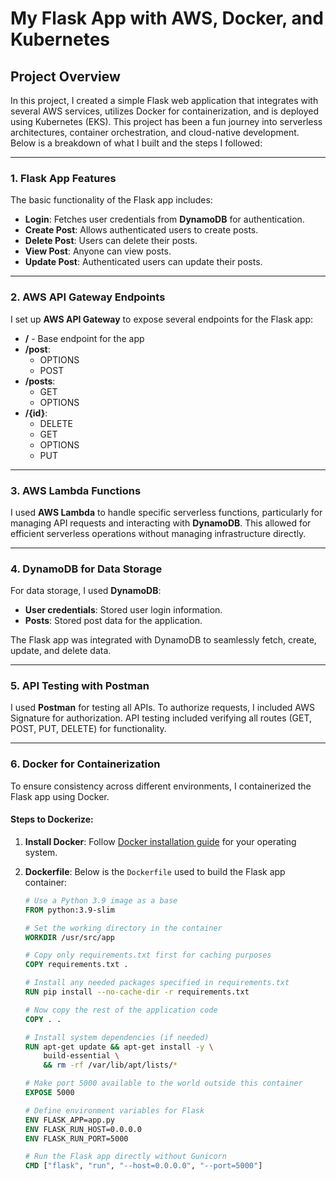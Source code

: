 # My Flask App with AWS, Docker, and Kubernetes

## Project Overview

In this project, I created a simple Flask web application that integrates with several AWS services, utilizes Docker for containerization, and is deployed using Kubernetes (EKS). This project has been a fun journey into serverless architectures, container orchestration, and cloud-native development. Below is a breakdown of what I built and the steps I followed:

---

### 1. Flask App Features

The basic functionality of the Flask app includes:
- **Login**: Fetches user credentials from **DynamoDB** for authentication.
- **Create Post**: Allows authenticated users to create posts.
- **Delete Post**: Users can delete their posts.
- **View Post**: Anyone can view posts.
- **Update Post**: Authenticated users can update their posts.

---

### 2. AWS API Gateway Endpoints

I set up **AWS API Gateway** to expose several endpoints for the Flask app:
- **/** - Base endpoint for the app
- **/post**:
  - OPTIONS
  - POST
- **/posts**:
  - GET
  - OPTIONS
- **/{id}**:
  - DELETE
  - GET
  - OPTIONS
  - PUT

---

### 3. AWS Lambda Functions

I used **AWS Lambda** to handle specific serverless functions, particularly for managing API requests and interacting with **DynamoDB**. This allowed for efficient serverless operations without managing infrastructure directly.

---

### 4. DynamoDB for Data Storage

For data storage, I used **DynamoDB**:
- **User credentials**: Stored user login information.
- **Posts**: Stored post data for the application.

The Flask app was integrated with DynamoDB to seamlessly fetch, create, update, and delete data.

---

### 5. API Testing with Postman

I used **Postman** for testing all APIs. To authorize requests, I included AWS Signature for authorization. API testing included verifying all routes (GET, POST, PUT, DELETE) for functionality.

---

### 6. Docker for Containerization

To ensure consistency across different environments, I containerized the Flask app using Docker.

#### Steps to Dockerize:
1. **Install Docker**:
   Follow [Docker installation guide](https://docs.docker.com/get-docker/) for your operating system.

2. **Dockerfile**:
   Below is the `Dockerfile` used to build the Flask app container:

   ```dockerfile
   # Use a Python 3.9 image as a base
   FROM python:3.9-slim

   # Set the working directory in the container
   WORKDIR /usr/src/app

   # Copy only requirements.txt first for caching purposes
   COPY requirements.txt .

   # Install any needed packages specified in requirements.txt
   RUN pip install --no-cache-dir -r requirements.txt

   # Now copy the rest of the application code
   COPY . .

   # Install system dependencies (if needed)
   RUN apt-get update && apt-get install -y \
       build-essential \
       && rm -rf /var/lib/apt/lists/*

   # Make port 5000 available to the world outside this container
   EXPOSE 5000

   # Define environment variables for Flask
   ENV FLASK_APP=app.py
   ENV FLASK_RUN_HOST=0.0.0.0
   ENV FLASK_RUN_PORT=5000

   # Run the Flask app directly without Gunicorn
   CMD ["flask", "run", "--host=0.0.0.0", "--port=5000"]
